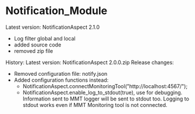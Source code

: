 Notification_Module
===================

Latest version: NotificationAspect 2.1.0

+ Log filter global and local
+ added source code
+ removed zip file


History:
Latest version: NotificationAspect 2.0.0.zip
Release changes:

* Removed configuration file: notify.json
* Added configuration functions instead:
	+ NotificationAspect.connectMonitoringTool("http://localhost:4567/");
	+ NotificationAspect.enable_log_to_stdout(true), use for debugging.
		Information sent to MMT logger will be sent to stdout too. Logging
		to stdout works even if MMT Monitoring tool is not connected.
		

